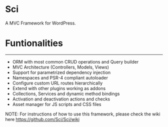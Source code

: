 # Sci
A MVC Framework for WordPress.

# Funtionalities
--------------------------------------

* ORM with most common CRUD operations and Query builder
* MVC Architecture (Controllers, Models, Views)
* Support for parametrized dependency injection
* Namespaces and PSR-4 compliant autoloader
* Configure custom URL routes hierarchically
* Extend with other plugins working as addons
* Collections, Services and dynamic method bindings
* Activation and deactivation actions and checks
* Asset manager for JS scripts and CSS files

NOTE: For instructions of how to use this framework, please check the wiki here https://github.com/Sci/Sci/wiki
